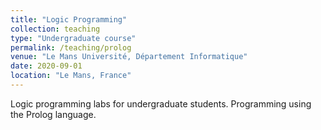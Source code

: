 ```yaml
---
title: "Logic Programming"
collection: teaching
type: "Undergraduate course"
permalink: /teaching/prolog
venue: "Le Mans Université, Département Informatique"
date: 2020-09-01
location: "Le Mans, France"
---
```


Logic programming labs for undergraduate students. Programming using the Prolog language.
